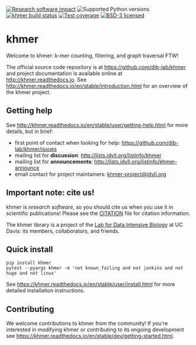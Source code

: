 [![Research software impact](http://depsy.org/api/package/pypi/khmer/badge.svg)](http://depsy.org/package/python/khmer)
![Supported Python versions](https://img.shields.io/pypi/pyversions/khmer.svg)
[![khmer build status](https://img.shields.io/travis/dib-lab/khmer.svg)](https://travis-ci.org/dib-lab/khmer)
[![Test coverage](https://img.shields.io/codecov/c/github/dib-lab/khmer.svg)](https://codecov.io/github/dib-lab/khmer)
[![BSD-3 licensed](https://img.shields.io/badge/license-BSD%203--Clause-blue.svg)](https://github.com/dib-lab/khmer/blob/master/LICENSE)


# khmer

Welcome to khmer: k-mer counting, filtering, and graph traversal FTW!

The official source code repository is at https://github.com/dib-lab/khmer
and project documentation is available online at http://khmer.readthedocs.io.
See http://khmer.readthedocs.io/en/stable/introduction.html for an overview of
the khmer project.


## Getting help

See http://khmer.readthedocs.io/en/stable/user/getting-help.html for more
details, but in brief:

- first point of contact when looking for help: https://github.com/dib-lab/khmer/issues
- mailing list for **discussion**: http://lists.idyll.org/listinfo/khmer
- mailing list for **announcements**: http://lists.idyll.org/listinfo/khmer-announce
- email contact for project maintainers: <khmer-project@idyll.org>


## Important note: cite us!

khmer is *research software*, so you should cite us when you use it in
scientific publications!  Please see the [CITATION](http://khmer.readthedocs.io/en/stable/citations.html)
file for citation information.

The khmer library is a project of the [Lab for Data Intensive Biology](http://ivory.idyll.org/lab/)
at UC Davis: its members, collaborators, and friends.


## Quick install

```
pip install khmer
pytest --pyargs khmer -m 'not known_failing and not jenkins and not huge and not linux'
```

See https://khmer.readthedocs.io/en/stable/user/install.html for more detailed
installation instructions.


## Contributing

We welcome contributions to khmer from the community! If you're interested in
modifying khmer or contributing to its ongoing development see
https://khmer.readthedocs.io/en/stable/dev/getting-started.html.
